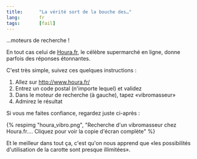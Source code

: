 ```yaml
--- 
title:      "La vérité sort de la bouche des…" 
lang:       fr 
tags:       [fail]
---
```


…moteurs de recherche !

En tout cas celui de [Houra.fr](http://www.houra.fr/), le célèbre supermarché en ligne, donne parfois des réponses étonnantes.

C'est très simple, suivez ces quelques instructions :

1. Allez sur <http://www.houra.fr/>
1. Entrez un code postal (n'importe lequel) et validez
1. Dans le moteur de recherche (à gauche), tapez «vibromasseur»
1. Admirez le résultat

Si vous me faites confiance, regardez juste ci-après :

{% respimg "houra_vibro.png", "Recherche d'un vibromasseur chez Houra.fr…. Cliquez pour voir la copie d'écran complète" %}


Et le meilleur dans tout ça, c'est qu'on nous apprend que «les possibilités d'utilisation de la carotte sont presque illimitées».
